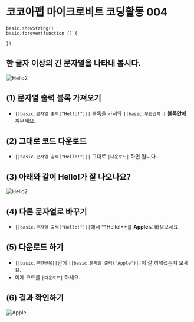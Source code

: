 # 코코아팹 마이크로비트 코딩활동 004

```ghost
basic.showString()
basic.forever(function () {
	
})
```

## 한 글자 이상의 긴 문자열을 나타내 봅시다.
![Hello2](https://github.com/kocoasolution/mytutorial/assets/170903760/119c286f-3397-48b3-84ee-7e76227b72ae)


## (1) 문자열 출력 블록 가져오기
* ``||basic.문자열 출력("Hello!")||`` 블록을 가져와 ``||basic.무한반복||`` **블록안에** 끼우세요.

## (2) 그대로 코드 다운로드
* ``||basic.문자열 출력("Hello!")||`` 그대로 ``|다운로드|`` 하면 됩니다.

## (3) 아래와 같이 Hello!가 잘 나오나요?
![Hello2](https://github.com/kocoasolution/mytutorial/assets/170903760/119c286f-3397-48b3-84ee-7e76227b72ae)

## (4) 다른 문자열로 바꾸기
* ``||basic.문자열 출력("Hello!")||``에서 **Hello!**를 **Apple**로 바꿔보세요.

## (5) 다운로드 하기
* ``||basic.무한반복||``안에  ``||basic.문자열 출력("Apple")||``이 잘 끼워졌는지 보세요.
* 이제 코드를 ``|다운로드|`` 하세요.

## (6) 결과 확인하기
![Apple](https://github.com/kocoasolution/mytutorial/assets/170903760/7876b3b1-e202-4e0c-b074-91e471b62df3)

